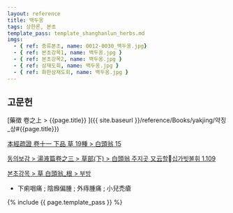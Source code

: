 ```yaml
---
layout: reference
title: 백두옹
tags: 상한론, 본초
template_pass: template_shanghanlun_herbs.md
imgs:
  - { ref: 증류본초, name: 0012-0030_백두옹.jpg}
  - { ref: 본초강목1, name: 백두옹.jpg }
  - { ref: 본초강목2, name: 백두옹.jpg }
  - { ref: 삼재도회, name: 백두옹.jpg }
  - { ref: 화한삼재도회, name: 백두옹.jpg }
---
```


## 고문헌

[藥徵 卷之上 > {{page.title}} ]({{ site.baseurl }}/reference/Books/yakjing/약징_상#{{page.title}})

[本經疏證 卷十一 下品 草 19種 > 白頭翁 15](https://mediclassics.kr/books/154/volume/11/#content_94)


[동의보감 > 湯液篇卷之三 > 草部(下) >  白頭翁 주지곳 又云할십가빗불휘 1.109](https://mediclassics.kr/books/8/volume/22/#content_546)


[본초강목 > 草	白頭翁_根 > 부방]()

* 下痢咽痛 ; 陰㿗偏腫 ; 外痔腫痛 ; 小兒禿瘡


{% include {{ page.template_pass }} %}
